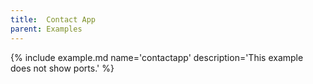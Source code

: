 ```yaml
---
title:  Contact App
parent: Examples
---
```


{% include example.md name='contactapp' description='This example does not show ports.' %}
